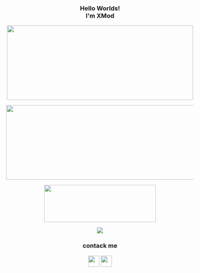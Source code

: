 <h3 align="center">
  Hello Worlds!<br/>I'm XMod
</h3>

<p align="center">
  <img width="500" height="200" src="https://i.ibb.co/zPyNJSn/20230824-080800.png">
</p>

<p align="center">
  <img width="550" height="200" src="https://github-readme-stats.vercel.app/api?username=Xmod-04&show_icons=true&theme=chartreuse-dark&locale=id">
</p>

<p align="center">
  <img width="300" height="100" src="https://github-readme-stats.vercel.app/api/top-langs/?username=XMod-04&layout=compact&theme=chartreuse-dark">
</p>


<p align="center">
  <img width="auto" height="auto" src='https://github-profile-trophy.vercel.app/?username=XMod-04&theme=monokai&row=1&column=5&no-frame=true'
</p>

<h3 align="center">
  contack me
</h3>

<p align="center">
  <a href="https://www.facebook.com/brut4l.id"><img width="30" height="30" src="https://camo.githubusercontent.com/8f245234577766478eaf3ee72b0615e99bb9ef3eaa56e1c37f75692811181d5c/68747470733a2f2f6564656e742e6769746875622e696f2f537570657254696e7949636f6e732f696d616765732f7376672f66616365626f6f6b2e737667"></a>
  <a href="https://api.whatsapp.com/send/?phone=6289668033300&text=Assalamualaikum"><img width="30" height="30" src="https://camo.githubusercontent.com/945d32cdd8d51fe844ca8b2976914ae8786586607aee1cba24d7318e24b30411/68747470733a2f2f6564656e742e6769746875622e696f2f537570657254696e7949636f6e732f696d616765732f7376672f77686174736170702e737667"></a>
</p>
